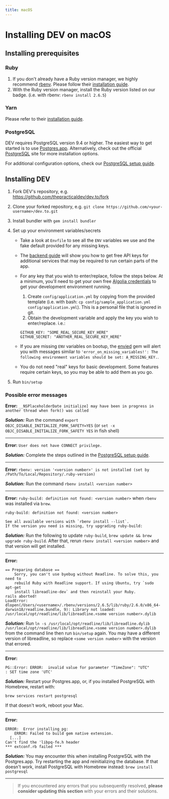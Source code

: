 ```yaml
---
title: macOS
---
```


# Installing DEV on macOS

## Installing prerequisites

### Ruby

1. If you don't already have a Ruby version manager, we highly recommend [rbenv](https://github.com/rbenv/rbenv). Please follow their [installation guide](https://github.com/rbenv/rbenv#installation).
2. With the Ruby version manager, install the Ruby version listed on our badge. (i.e. with rbenv: `rbenv install 2.6.5`)

### Yarn

Please refer to their [installation guide](https://yarnpkg.com/en/docs/install).

### PostgreSQL

DEV requires PostgreSQL version 9.4 or higher. The easiest way to get started is to use [Postgres.app](https://postgresapp.com/). Alternatively, check out the official [PostgreSQL](https://www.postgresql.org/) site for more installation options.

For additional configuration options, check our [PostgreSQL setup guide](/installation/postgresql).

## Installing DEV

1. Fork DEV's repository, e.g. <https://github.com/thepracticaldev/dev.to/fork>
1. Clone your forked repository, e.g. `git clone https://github.com/<your-username>/dev.to.git`
1. Install bundler with `gem install bundler`
1. Set up your environment variables/secrets

   - Take a look at `Envfile` to see all the `ENV` variables we use and the fake default provided for any missing keys.
   - The [backend guide](/backend) will show you how to get free API keys for additional services that may be required to run certain parts of the app.
   - For any key that you wish to enter/replace, follow the steps below. At a minimum, you'll need to get your own free [Algolia credentials](/backend/algolia) to get your development environment running.

     1. Create `config/application.yml` by copying from the provided template (i.e. with bash: `cp config/sample_application.yml config/application.yml`). This is a personal file that is ignored in git.
     1. Obtain the development variable and apply the key you wish to enter/replace. i.e.:

     ```shell
     GITHUB_KEY: "SOME_REAL_SECURE_KEY_HERE"
     GITHUB_SECRET: "ANOTHER_REAL_SECURE_KEY_HERE"
     ```

   - If you are missing `ENV` variables on bootup, the [envied](https://rubygems.org/gems/envied) gem will alert you with messages similar to `'error_on_missing_variables!': The following environment variables should be set: A_MISSING_KEY.`.
   - You do not need "real" keys for basic development. Some features require certain keys, so you may be able to add them as you go.

1. Run `bin/setup`

### Possible error messages

**Error:** `__NSPlaceholderDate initialize] may have been in progress in another thread when fork() was called`

**_Solution:_** Run the command `export OBJC_DISABLE_INITIALIZE_FORK_SAFETY=YES` (or `set -x OBJC_DISABLE_INITIALIZE_FORK_SAFETY YES` in fish shell)

---

**Error:** `User does not have CONNECT privilege.`

**_Solution:_** Complete the steps outlined in the [PostgreSQL setup guide](/installation/postgresql).

---

**Error:** `rbenv: version '<version number>' is not installed (set by /Path/To/Local/Repository/.ruby-version)`

**_Solution:_** Run the command `rbenv install <version number>`

---

**Error:** `ruby-build: definition not found: <version number>` when `rbenv` was installed via `brew`.

```shell
ruby-build: definition not found: <version number>

See all available versions with `rbenv install --list`.
If the version you need is missing, try upgrading ruby-build:
```

**_Solution:_**
Run the following to update `ruby-build`, `brew update && brew upgrade ruby-build`. After that, rerun `rbenv install <version number>` and that version will get installed.

---

**Error:**

```shell
== Preparing database ==
    Sorry, you can't use byebug without Readline. To solve this, you need to
    rebuild Ruby with Readline support. If using Ubuntu, try `sudo apt-get
    install libreadline-dev` and then reinstall your Ruby.
rails aborted!
LoadError: dlopen(/Users/<username>/.rbenv/versions/2.6.5/lib/ruby/2.6.0/x86_64-darwin18/readline.bundle, 9): Library not loaded: /usr/local/opt/readline/lib/libreadline.<some version number>.dylib
```

**_Solution:_** Run `ln -s /usr/local/opt/readline/lib/libreadline.dylib /usr/local/opt/readline/lib/libreadline.<some version number>.dylib` from the command line then run `bin/setup` again. You may have a different version of libreadline, so replace `<some version number>` with the version that errored.

---

**Error:**

```shell
PG::Error: ERROR:  invalid value for parameter "TimeZone": "UTC"
: SET time zone 'UTC'
```

**_Solution:_** Restart your Postgres.app, or, if you installed PostgreSQL with Homebrew, restart with:

```shell
brew services restart postgresql
```

If that doesn't work, reboot your Mac.

---

**Error:**

```shell
ERROR:  Error installing pg:
	ERROR: Failed to build gem native extension.
  [...]
Can't find the 'libpq-fe.h header
*** extconf.rb failed ***
```

**_Solution:_** You may encounter this when installing PostgreSQL with the Postgres.app. Try restarting the app and reinitializing the database. If that doesn't work, install PostgreSQL with Homebrew instead: `brew install postgresql`

---

> If you encountered any errors that you subsequently resolved, **please consider updating this section** with your errors and their solutions.
